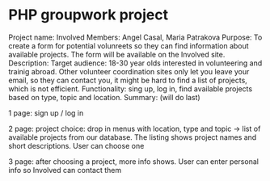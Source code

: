 # PHP groupwork project

Project name: Involved
Members: Angel Casal, Maria Patrakova
Purpose: To create a form for potential volunreets so they can find information about available projects. The form will be available on the Involved site.
Description:  Target audience: 18-30 year olds interested in volunteering and trainig abroad. 
Other volunteer coordination sites only let you leave your email, so they can contact you, it might be hard to find a list of projects, which is not efficient. 
Functionality: sing up, log in, find available projects based on type, topic and location.
Summary: (will do last)


1 page:
sign up / log in

2 page:
project choice: drop in menus with location, type and topic -> list of available projects from our database. The listing shows project names and short descriptions. User can choose one 

3 page:
after choosing a project, more info shows. User can enter personal info so Involved can contact them 
